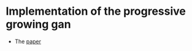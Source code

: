 # Implementation of the progressive growing gan

* The [paper](https://research.nvidia.com/sites/default/files/pubs/2017-10_Progressive-Growing-of/karras2018iclr-paper.pdf)
 
